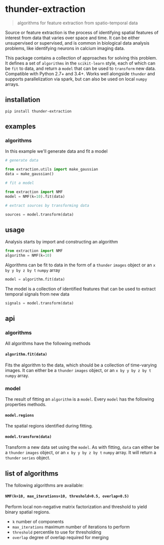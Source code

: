 # thunder-extraction

> algorithms for feature extraction from spatio-temporal data

Source or feature extraction is the process of identifying spatial features of interest from data that varies over space and time. It can be either unsupervised or supervised, and is common in biological data analysis problems, like identifying neurons in calcium imaging data.

This package contains a collection of approaches for solving this problem. It defines a set of `algorithms` in the `scikit-learn` style, each of which can be `fit` to data, and return a `model` that can be used to `transform` new data. Compatible with Python 2.7+ and 3.4+. Works well alongside `thunder` and supports parallelization via spark, but can also be used on local `numpy` arrays.

## installation

```
pip install thunder-extraction
```

## examples

### algorithms

In this example we'll generate data and fit a model

```python
# generate data

from extraction.utils import make_gaussian
data = make_gaussian()

# fit a model

from extraction import NMF
model = NMF(k=10).fit(data)

# extract sources by transforming data

sources = model.transform(data)
```

## usage

Analysis starts by import and constructing an algorithm

```python
from extraction import NMF
algorithm = NMF(k=10)
```

Algorithms can be fit to data in the form of a `thunder` `images` object or an `x by y by z by t` `numpy` array

```python
model = algorithm.fit(data)
```

The model is a collection of identified features that can be used to extract temporal signals from new data

```python
signals = model.transform(data)
```

## api

### algorithms

All algorithms have the following methods

#### `algorithm.fit(data)`

Fits the algorithm to the data, which should be a collection of time-varying images. It can either be a `thunder` `images` object, or an `x by y by z by t` `numpy` array.

### model

The result of fitting an `algorithm` is a `model`. Every `model` has the following properties methods.

#### `model.regions`

The spatial regions identified during fitting.

#### `model.transform(data)`

Transform a new data set using the `model`. As with fitting, `data` can either be a `thunder` `images` object, or an `x by y by z by t` `numpy` array. It will return a `thunder` `series` object.

## list of algorithms

The following algorithms are available:

#### `NMF(k=10, max_iterations=10, threshold=0.5, overlap=0.5)`

Perform local non-negative matrix factorization and threshold to yield binary spatial regions.

- `k` number of components
- `max_iterations` maximum number of iterations to perform
- `threshold` percentile to use for thresholding
- `overlap` degree of overlap required for merging
